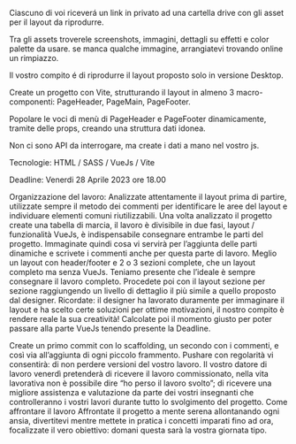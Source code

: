 Ciascuno di voi riceverá un link in privato ad una cartella drive con gli asset per il layout da riprodurre.

Tra gli assets troverele screenshots, immagini, dettagli su effetti e color palette da usare. se manca qualche immagine, arrangiatevi trovando online un rimpiazzo.

Il vostro compito é di riprodurre il layout proposto solo in versione Desktop.

Create un progetto con Vite, strutturando il layout in almeno 3 macro-componenti: PageHeader, PageMain, PageFooter.

Popolare le voci di menù di PageHeader e PageFooter dinamicamente, tramite delle props, creando una struttura dati idonea.

Non ci sono API da interrogare, ma create i dati a mano nel vostro js.

Tecnologie: HTML / SASS / VueJs / Vite

Deadline: Venerdi 28 Aprile 2023 ore 18.00



Organizzazione del lavoro:
Analizzate attentamente il layout prima di partire, utilizzate sempre il metodo dei commenti per identificare le aree del layout e individuare elementi comuni riutilizzabili. Una volta analizzato il progetto create una tabella di marcia, il lavoro è divisibile in due fasi, layout / funzionalità VueJs, è indispensabile consegnare entrambe le parti del progetto. Immaginate quindi cosa vi servirà per l’aggiunta delle parti dinamiche e scrivete i commenti anche per questa parte di lavoro. Meglio un layout con header/footer e 2 o 3 sezioni complete, che un layout completo ma senza VueJs. Teniamo presente che l’ideale è sempre consegnare il lavoro completo. Procedete poi con il layout sezione per sezione raggiungendo un livello di dettaglio il più simile a quello proposto dal designer.
Ricordate: il designer ha lavorato duramente per immaginare il layout e ha scelto certe soluzioni per ottime motivazioni, il nostro compito è rendere reale la sua creatività! Calcolate poi il momento giusto per poter passare alla parte VueJs tenendo presente la Deadline.


Create un primo commit con lo scaffolding, un secondo con i commenti, e così via all’aggiunta di ogni piccolo frammento. Pushare con regolarità vi consentirà: di non perdere versioni del vostro lavoro. Il vostro datore di lavoro venerdì pretenderà di ricevere il lavoro commissionato, nella vita lavorativa non è possibile dire “ho perso il lavoro svolto”; di ricevere una migliore assistenza e valutazione da parte dei vostri insegnanti che controlleranno i vostri lavori durante tutto lo svolgimento del progetto.
Come affrontare il lavoro Affrontate il progetto a mente serena allontanando ogni ansia, divertitevi mentre mettete in pratica i concetti imparati fino ad ora, focalizzate il vero obiettivo: domani questa sarà la vostra giornata tipo.